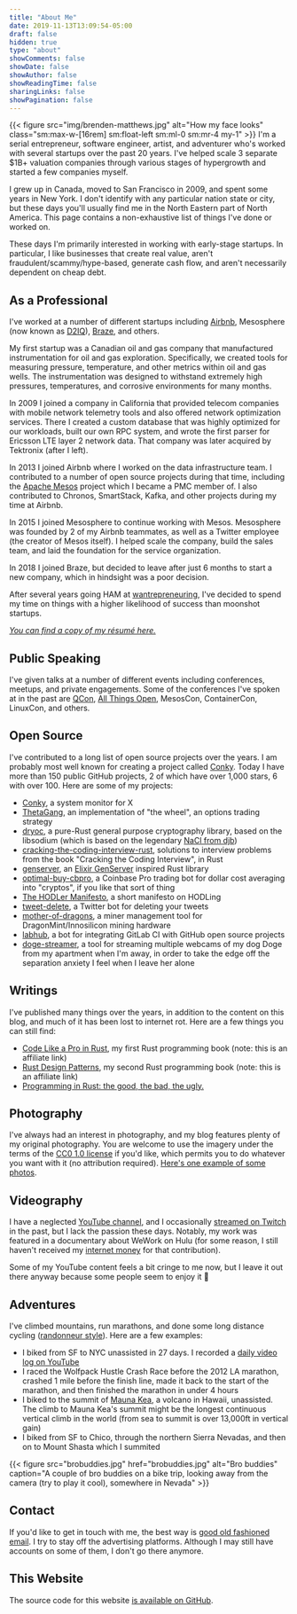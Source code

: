```yaml
---
title: "About Me"
date: 2019-11-13T13:09:54-05:00
draft: false
hidden: true
type: "about"
showComments: false
showDate: false
showAuthor: false
showReadingTime: false
sharingLinks: false
showPagination: false
---
```

{{< figure
    src="img/brenden-matthews.jpg"
    alt="How my face looks"
    class="sm:max-w-[16rem] sm:float-left sm:ml-0 sm:mr-4 my-1"
    >}}
I'm a serial entrepreneur, software engineer, artist, and adventurer who's
worked with several startups over the past 20 years. I've helped scale 3
separate $1B+ valuation companies through various stages of hypergrowth and
started a few companies myself.

I grew up in Canada, moved to San Francisco in 2009, and spent some years in
New York. I don't identify with any particular nation state or city, but these
days you'll usually find me in the North Eastern part of North America. This
page contains a non-exhaustive list of things I've done or worked on.

These days I'm primarily interested in working with early-stage startups. In
particular, I like businesses that create real value, aren't
fraudulent/scammy/hype-based, generate cash flow, and aren't necessarily
dependent on cheap debt.

## As a Professional

I've worked at a number of different startups including
[Airbnb](https://www.airbnb.com/), Mesosphere (now known as
[D2IQ](https://d2iq.com/)), [Braze](https://www.braze.com/), and others.

My first startup was a Canadian oil and gas company that manufactured
instrumentation for oil and gas exploration. Specifically, we created tools for
measuring pressure, temperature, and other metrics within oil and gas wells.
The instrumentation was designed to withstand extremely high pressures,
temperatures, and corrosive environments for many months.

In 2009 I joined a company in California that provided telecom companies with
mobile network telemetry tools and also offered network optimization services.
There I created a custom database that was highly optimized for our workloads,
built our own RPC system, and wrote the first parser for Ericsson LTE layer 2
network data. That company was later acquired by Tektronix (after I left).

In 2013 I joined Airbnb where I worked on the data infrastructure team. I
contributed to a number of open source projects during that time, including the
[Apache Mesos](https://mesos.apache.org/) project which I became a PMC member
of. I also contributed to Chronos, SmartStack, Kafka, and other projects during
my time at Airbnb.

In 2015 I joined Mesosphere to continue working with Mesos. Mesosphere was
founded by 2 of my Airbnb teammates, as well as a Twitter employee (the creator
of Mesos itself). I helped scale the company, build the sales team, and laid
the foundation for the service organization.

In 2018 I joined Braze, but decided to leave after just 6 months to start a new
company, which in hindsight was a poor decision.

After several years going HAM at [wantrepreneuring](/tags/wantrepreneur/), I've
decided to spend my time on things with a higher likelihood of success than
moonshot startups.

_[You can find a copy of my résumé here.](https://github.com/brndnmtthws/resume/blob/main/resume.pdf)_

## Public Speaking

I've given talks at a number of different events including conferences,
meetups, and private engagements. Some of the conferences I've spoken at in the
past are [QCon](https://qconsf.com/), [All Things
Open](https://allthingsopen.org/), MesosCon, ContainerCon, LinuxCon, and
others.

## Open Source

I've contributed to a long list of open source projects over the years. I am probably most well known for creating a project called [Conky](https://github.com/brndnmtthws/conky). Today I have more than 150 public GitHub projects, 2 of which have over 1,000 stars, 6 with over 100. Here are some of my projects:

- [Conky](https://github.com/brndnmtthws/conky), a system monitor for X
- [ThetaGang](https://github.com/brndnmtthws/thetagang), an implementation of "the wheel", an options trading strategy
- [dryoc](https://github.com/brndnmtthws/dryoc), a pure-Rust general purpose cryptography library, based on the libsodium (which is based on the legendary [NaCl from djb](https://nacl.cr.yp.to/))
- [cracking-the-coding-interview-rust](https://github.com/brndnmtthws/cracking-the-coding-interview-rust), solutions to interview problems from the book "Cracking the Coding Interview", in Rust
- [genserver](https://github.com/brndnmtthws/genserver), an [Elixir GenServer](https://hexdocs.pm/elixir/GenServer.html) inspired Rust library
- [optimal-buy-cbpro](https://github.com/brndnmtthws/optimal-buy-cbpro), a Coinbase Pro trading bot for dollar cost averaging into "cryptos", if you like that sort of thing
- [The HODLer Manifesto](https://github.com/brndnmtthws/hodlermanifesto), a short manifesto on HODLing
- [tweet-delete](https://github.com/brndnmtthws/tweet-delete), a Twitter bot for deleting your tweets
- [mother-of-dragons](https://github.com/brndnmtthws/mother-of-dragons), a miner management tool for DragonMint/Innosilicon mining hardware
- [labhub](https://github.com/brndnmtthws/labhub), a bot for integrating GitLab CI with GitHub open source projects
- [doge-streamer](https://github.com/brndnmtthws/doge-streamer), a tool for streaming multiple webcams of my dog Doge from my apartment when I'm away, in order to take the edge off the separation anxiety I feel when I leave her alone

## Writings

I've published many things over the years, in addition to the content on this
blog, and much of it has been lost to internet rot. Here are a few things you
can still find:

- [Code Like a Pro in Rust](https://www.manning.com/books/code-like-a-pro-in-rust?utm_source=brendenm&utm_medium=affiliate&utm_campaign=book_matthews_code_9_22_21&a_aid=brendenm&a_bid=3eb61509), my first Rust programming book (note: this is an affiliate link)
- [Rust Design Patterns](https://www.manning.com/books/rust-design-patterns?utm_source=brendenm&utm_medium=affiliate&utm_campaign=book_matthews2_rust_6_6_23&a_aid=brendenm&a_bid=cc069fd9&chan=mm_github), my second Rust programming book (note: this is an affiliate link)
- [Programming in Rust: the good, the bad, the ugly.](https://hackernoon.com/programming-in-rust-the-good-the-bad-the-ugly-d06f8d8b7738)

## Photography

I've always had an interest in photography, and my blog features plenty of my
original photography. You are welcome to use the imagery under the terms of the
[CC0 1.0 license](https://creativecommons.org/publicdomain/zero/1.0/) if you'd
like, which permits you to do whatever you want with it (no attribution
required). [Here's one example of some photos](/posts/commercial-real-estate).

## Videography

I have a neglected [YouTube
channel](https://www.youtube.com/user/aeouuuuuuuuuuuuuuu), and I occasionally
[streamed on Twitch](https://www.twitch.tv/letsmakestuff) in the past, but I
lack the passion these days. Notably, my work was featured in a documentary
about WeWork on Hulu (for some reason, I still haven't received my [internet
money](https://www.youtube.com/watch?v=Oc-9xNbvRqg) for that contribution).

Some of my YouTube content feels a bit cringe to me now, but I leave it out
there anyway because some people seem to enjoy it 🙂

## Adventures

I've climbed mountains, run marathons, and done some long distance cycling
([randonneur style](https://en.wikipedia.org/wiki/Randonneuring)). Here are a
few examples:

- I biked from SF to NYC unassisted in 27 days. I recorded a [daily video log on YouTube](https://www.youtube.com/playlist?list=PLfHJt4o9-rmCH1J_DTVoNxrnJiaPUNg_O)
- I raced the Wolfpack Hustle Crash Race before the 2012 LA marathon, crashed 1 mile before the finish line, made it back to the start of the marathon, and then finished the marathon in under 4 hours
- I biked to the summit of [Mauna Kea](https://en.wikipedia.org/wiki/Mauna_Kea), a volcano in Hawaii, unassisted. The climb to Mauna Kea's summit might be the longest continuous vertical climb in the world (from sea to summit is over 13,000ft in vertical gain)
- I biked from SF to Chico, through the northern Sierra Nevadas, and then on to Mount Shasta which I summited

{{< figure
  src="brobuddies.jpg"
  href="brobuddies.jpg"
  alt="Bro buddies"
  caption="A couple of bro buddies on a bike trip, looking away from the camera (try to play it cool), somewhere in Nevada" >}}

## Contact

If you'd like to get in touch with me, the best way is [good old fashioned
email](mailto:hifromyourblog@brenden.brndn.io).  I try to stay off the
advertising platforms. Although I may still have accounts on some of them, I
don't go there anymore.

## This Website

The source code for this website [is available on
GitHub](https://github.com/brndnmtthws/brndn-io).
